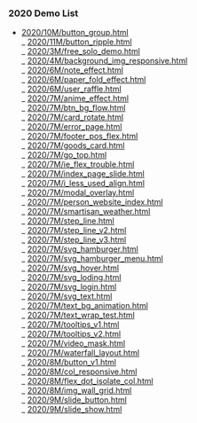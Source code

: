 ### 2020 Demo List

- [2020/10M/button_group.html](https://www.adba.club/CSS-Inspired-Factory/2020/10M/button_group.html) <br/> _ [2020/11M/button_ripple.html](https://www.adba.club/CSS-Inspired-Factory/2020/11M/button_ripple.html) <br/> _ [2020/3M/free_solo_demo.html](https://www.adba.club/CSS-Inspired-Factory/2020/3M/free_solo_demo.html) <br/> _ [2020/4M/background_img_responsive.html](https://www.adba.club/CSS-Inspired-Factory/2020/4M/background_img_responsive.html) <br/> _ [2020/6M/note_effect.html](https://www.adba.club/CSS-Inspired-Factory/2020/6M/note_effect.html) <br/> _ [2020/6M/paper_fold_effect.html](https://www.adba.club/CSS-Inspired-Factory/2020/6M/paper_fold_effect.html) <br/> _ [2020/6M/user_raffle.html](https://www.adba.club/CSS-Inspired-Factory/2020/6M/user_raffle.html) <br/> _ [2020/7M/anime_effect.html](https://www.adba.club/CSS-Inspired-Factory/2020/7M/anime_effect.html) <br/> _ [2020/7M/btn_bg_flow.html](https://www.adba.club/CSS-Inspired-Factory/2020/7M/btn_bg_flow.html) <br/> _ [2020/7M/card_rotate.html](https://www.adba.club/CSS-Inspired-Factory/2020/7M/card_rotate.html) <br/> _ [2020/7M/error_page.html](https://www.adba.club/CSS-Inspired-Factory/2020/7M/error_page.html) <br/> _ [2020/7M/footer_pos_flex.html](https://www.adba.club/CSS-Inspired-Factory/2020/7M/footer_pos_flex.html) <br/> _ [2020/7M/goods_card.html](https://www.adba.club/CSS-Inspired-Factory/2020/7M/goods_card.html) <br/> _ [2020/7M/go_top.html](https://www.adba.club/CSS-Inspired-Factory/2020/7M/go_top.html) <br/> _ [2020/7M/ie_flex_trouble.html](https://www.adba.club/CSS-Inspired-Factory/2020/7M/ie_flex_trouble.html) <br/> _ [2020/7M/index_page_slide.html](https://www.adba.club/CSS-Inspired-Factory/2020/7M/index_page_slide.html) <br/> _ [2020/7M/i_less_used_align.html](https://www.adba.club/CSS-Inspired-Factory/2020/7M/i_less_used_align.html) <br/> _ [2020/7M/modal_overlay.html](https://www.adba.club/CSS-Inspired-Factory/2020/7M/modal_overlay.html) <br/> _ [2020/7M/person_website_index.html](https://www.adba.club/CSS-Inspired-Factory/2020/7M/person_website_index.html) <br/> _ [2020/7M/smartisan_weather.html](https://www.adba.club/CSS-Inspired-Factory/2020/7M/smartisan_weather.html) <br/> _ [2020/7M/step_line.html](https://www.adba.club/CSS-Inspired-Factory/2020/7M/step_line.html) <br/> _ [2020/7M/step_line_v2.html](https://www.adba.club/CSS-Inspired-Factory/2020/7M/step_line_v2.html) <br/> _ [2020/7M/step_line_v3.html](https://www.adba.club/CSS-Inspired-Factory/2020/7M/step_line_v3.html) <br/> _ [2020/7M/svg_hamburger.html](https://www.adba.club/CSS-Inspired-Factory/2020/7M/svg_hamburger.html) <br/> _ [2020/7M/svg_hamburger_menu.html](https://www.adba.club/CSS-Inspired-Factory/2020/7M/svg_hamburger_menu.html) <br/> _ [2020/7M/svg_hover.html](https://www.adba.club/CSS-Inspired-Factory/2020/7M/svg_hover.html) <br/> _ [2020/7M/svg_loding.html](https://www.adba.club/CSS-Inspired-Factory/2020/7M/svg_loding.html) <br/> _ [2020/7M/svg_login.html](https://www.adba.club/CSS-Inspired-Factory/2020/7M/svg_login.html) <br/> _ [2020/7M/svg_text.html](https://www.adba.club/CSS-Inspired-Factory/2020/7M/svg_text.html) <br/> _ [2020/7M/text_bg_animation.html](https://www.adba.club/CSS-Inspired-Factory/2020/7M/text_bg_animation.html) <br/> _ [2020/7M/text_wrap_test.html](https://www.adba.club/CSS-Inspired-Factory/2020/7M/text_wrap_test.html) <br/> _ [2020/7M/tooltips_v1.html](https://www.adba.club/CSS-Inspired-Factory/2020/7M/tooltips_v1.html) <br/> _ [2020/7M/tooltips_v2.html](https://www.adba.club/CSS-Inspired-Factory/2020/7M/tooltips_v2.html) <br/> _ [2020/7M/video_mask.html](https://www.adba.club/CSS-Inspired-Factory/2020/7M/video_mask.html) <br/> _ [2020/7M/waterfall_layout.html](https://www.adba.club/CSS-Inspired-Factory/2020/7M/waterfall_layout.html) <br/> _ [2020/8M/button_v1.html](https://www.adba.club/CSS-Inspired-Factory/2020/8M/button_v1.html) <br/> _ [2020/8M/col_responsive.html](https://www.adba.club/CSS-Inspired-Factory/2020/8M/col_responsive.html) <br/> _ [2020/8M/flex_dot_isolate_col.html](https://www.adba.club/CSS-Inspired-Factory/2020/8M/flex_dot_isolate_col.html) <br/> _ [2020/8M/img_wall_grid.html](https://www.adba.club/CSS-Inspired-Factory/2020/8M/img_wall_grid.html) <br/> _ [2020/9M/slide_button.html](https://www.adba.club/CSS-Inspired-Factory/2020/9M/slide_button.html) <br/> _ [2020/9M/slide_show.html](https://www.adba.club/CSS-Inspired-Factory/2020/9M/slide_show.html) <br/>
